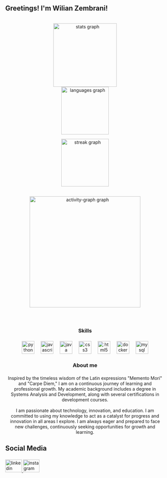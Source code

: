 <h2 align="left" >Greetings! I'm Wilian Zembrani!</h2>

<br>



<div align="center" >
  <img src="https://github-readme-stats.vercel.app/api?username=WilianZembrani&hide_title=false&hide_rank=false&show_icons=true&include_all_commits=true&count_private=true&disable_animations=false&theme=github_dark&locale=en&hide_border=true&order=1" height="200" alt="stats graph" /> 
  <br>

  <img src="https://github-readme-stats.vercel.app/api/top-langs?username=WilianZembrani&locale=en&hide_title=false&layout=compact&card_width=320&langs_count=5&theme=github_dark&hide_border=true&order=2" height="150" alt="languages graph" /> 
  <br>

  <img src="https://streak-stats.demolab.com?user=WilianZembrani&locale=en&mode=daily&theme=github_dark&hide_border=true&border_radius=5&order=3" height="150" alt="streak graph" /> <br>
  <br>

  <img src="https://github-readme-activity-graph.vercel.app/graph?username=WilianZembrani&radius=16&theme=github-dark&area=true&order=5&hide_border=true&hide_title=false" height="350" alt="activity-graph graph"  />
</div>

###

<br clear="both">

<h3 align="center">Skills</h3>

###

<div align="center">
  <img src="https://cdn.jsdelivr.net/gh/devicons/devicon/icons/python/python-original.svg" height="40" alt="python logo"  />
  <img width="12" />
  <img src="https://cdn.jsdelivr.net/gh/devicons/devicon/icons/javascript/javascript-original.svg" height="40" alt="javascript logo"  />
  <img width="12" />
  <img src="https://skillicons.dev/icons?i=java" height="40" alt="java logo"  />
  <img width="12" />
  <img src="https://cdn.jsdelivr.net/gh/devicons/devicon/icons/css3/css3-original.svg" height="40" alt="css3 logo"  />
  <img width="12" />
  <img src="https://cdn.jsdelivr.net/gh/devicons/devicon/icons/html5/html5-original.svg" height="40" alt="html5 logo"  />
  <img width="12" />
  <img src="https://skillicons.dev/icons?i=docker" height="40" alt="docker logo"  />
  <img width="12" />
  <img src="https://skillicons.dev/icons?i=mysql" height="40" alt="mysql logo"  />
</div>

###

<h3 align="center">About me</h3>

###

<p align="center">Inspired by the timeless wisdom of the Latin expressions "Memento Mori" and "Carpe Diem," I am on a continuous journey of learning and professional growth. My academic background includes a degree in Systems Analysis and Development, along with several certifications in development courses.<br><br>I am passionate about technology, innovation, and education. I am committed to using my knowledge to act as a catalyst for progress and innovation in all areas I explore. I am always eager and prepared to face new challenges, continuously seeking opportunities for growth and learning.</p>

###

<h2 align="left">Social Media</h2>

###

<div align="left">
  <a href="https://www.linkedin.com/in/wilian-zembrani-piaseski-498003275/" target="_blank">
    <img src="https://raw.githubusercontent.com/maurodesouza/profile-readme-generator/master/src/assets/icons/social/linkedin/default.svg" width="52" height="40" alt="linkedin logo"  />
  </a>
  <a href="https://www.instagram.com/wilianzembran/?hl=pt-br" target="_blank">
    <img src="https://raw.githubusercontent.com/maurodesouza/profile-readme-generator/master/src/assets/icons/social/instagram/default.svg" width="52" height="40" alt="instagram logo"  />
  </a>
</div>

